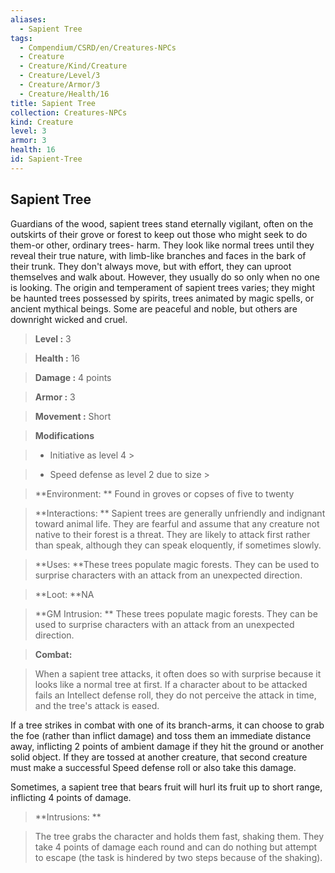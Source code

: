 ```yaml
---
aliases:
  - Sapient Tree
tags:
  - Compendium/CSRD/en/Creatures-NPCs
  - Creature
  - Creature/Kind/Creature
  - Creature/Level/3
  - Creature/Armor/3
  - Creature/Health/16
title: Sapient Tree
collection: Creatures-NPCs
kind: Creature
level: 3
armor: 3
health: 16
id: Sapient-Tree
---
```

## Sapient Tree    
Guardians of the wood, sapient trees stand eternally vigilant, often on the outskirts of their grove or forest to keep out those who might seek to do them-or other, ordinary trees- harm. They look like normal trees until they reveal their true nature, with limb-like branches and faces in the bark of their trunk. They don't always move, but with effort, they can uproot themselves and walk about. However, they usually do so only when no one is looking. The origin and temperament of sapient trees varies; they might be haunted trees possessed by spirits, trees animated by magic spells, or ancient mythical beings. Some are peaceful and noble, but others are downright wicked and cruel.    
  
    
> **Level :** 3    
> **Health :** 16    
> **Damage :** 4 points    
> **Armor :** 3    
> **Movement :** Short    
> **Modifications**    
>- Initiative as level 4 >  
>    
>- Speed defense as level 2 due to size >  
>    
> **Environment: ** Found in groves or copses of five to twenty    
> **Interactions: ** Sapient trees are generally unfriendly and indignant toward animal life. They are fearful and assume that any creature not native to their forest is a threat. They are likely to attack first rather than speak, although they can speak eloquently, if sometimes slowly.    
> **Uses: **These trees populate magic forests. They can be used to surprise characters with an attack from an unexpected direction.    
> **Loot: **NA    
> **GM Intrusion: ** These trees populate magic forests. They can be used to surprise characters with an attack from an unexpected direction.    
  
> **Combat:**   
> When a sapient tree attacks, it often does so with surprise because it looks like a normal tree at first. If a character about to be attacked fails an Intellect defense roll, they do not perceive the attack in time, and the tree's attack is eased.   
If a tree strikes in combat with one of its branch-arms, it can choose to grab the foe (rather than inflict damage) and toss them an immediate distance away, inflicting 2 points of ambient damage if they hit the ground or another solid object. If they are tossed at another creature, that second creature must make a successful Speed defense roll or also take this damage.   
Sometimes, a sapient tree that bears fruit will hurl its fruit up to short range, inflicting 4 points of damage.    
    
  
> **Intrusions: **   
> The tree grabs the character and holds them fast, shaking them. They take 4 points of damage each round and can do nothing but attempt to escape (the task is hindered by two steps because of the shaking).    
